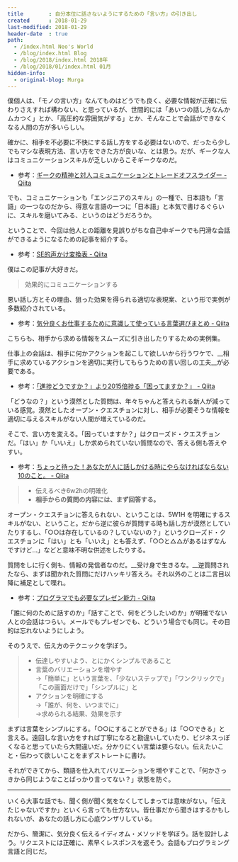 ```yaml
---
title        : 自分本位に話さないようにするための「言い方」の引き出し
created      : 2018-01-29
last-modified: 2018-01-29
header-date  : true
path:
  - /index.html Neo's World
  - /blog/index.html Blog
  - /blog/2018/index.html 2018年
  - /blog/2018/01/index.html 01月
hidden-info:
  - original-blog: Murga
---
```


僕個人は、「モノの言い方」なんてものはどうでも良く、必要な情報が正確に伝わりさえすれば構わない、と思っているが、世間的には「あいつの話し方なんかムカつく」とか、「高圧的な雰囲気がする」とか、そんなことで会話ができなくなる人間の方が多いらしい。

確かに、相手を不必要に不快にする話し方をする必要はないので、だったら少しでもマシな表現方法、言い方をできた方が良いな、とは思う。だが、ギークな人はコミュニケーションスキルが乏しいからこそギークなのだ。

- 参考：[ギークの精神と対人コミュニケーションとトレードオフスライダー - Qiita](https://qiita.com/shibacow/items/b6462d54eba4fdd4e61b)

でも、コミュニケーションも「エンジニアのスキル」の一種で、日本語も「言語」の一つなのだから、得意な言語の一つに「日本語」と本気で書けるぐらいに、スキルを磨いてみる、というのはどうだろうか。

ということで、今回は他人との距離を見誤りがちな自己中ギークでも円滑な会話ができるようになるための記事を紹介する。

- 参考：[SE的声かけ変換表 - Qiita](https://qiita.com/ukiuni@github/items/acd53340f19198d94998)

僕はこの記事が大好きだ。

> 効果的にコミュニケーションする

悪い話し方とその理由、狙った効果を得られる適切な表現案、という形で実例が多数紹介されている。

- 参考：[気分良くお仕事するために意識して使っている言葉選びまとめ - Qiita](https://qiita.com/chooyan_eng/items/103612f74e25a1c50f70)

こちらも、相手から求める情報をスムーズに引き出したりするための実例集。

仕事上の会話は、相手に何かアクションを起こして欲しいから行うワケで、__相手に求めているアクションを適切に実行してもらうための言い回しの工夫__が必要である。

- 参考：[「進捗どうですか？」より2015倍捗る「困ってますか？」 - Qiita](https://qiita.com/tatesuke/items/fd5483be1b72727d3d34)

「どうなの？」という漠然とした質問は、年々ちゃんと答えられる新人が減っている感覚。漠然としたオープン・クエスチョンに対し、相手が必要そうな情報を適切に与えるスキルがない人間が増えているのだ。

そこで、言い方を変える。「困っていますか？」はクローズド・クエスチョンだ。「はい」か「いいえ」しか求められていない質問なので、答える側も答えやすい。

- 参考：[ちょっと待った！あなたが人に話しかける時にやらなければならない10のこと。 - Qiita](https://qiita.com/ukiuni@github/items/26aec2609974cad01c63)

> - 伝えるべき6w2hの明確化
> - __相手からの質問の内容には、まず回答する。__

オープン・クエスチョンに答えられない、ということは、5W1H を明確にするスキルがない、ということ。だから逆に彼らが質問する時も話し方が漠然としていたりするし、「○○は存在しているの？していないの？」というクローズド・クエスチョンに「はい」とも「いいえ」とも答えず、「○○と△△があるはずなんですけど…」などと意味不明な供述をしたりする。

質問をしに行く側も、情報の発信者なのだ。__受け身で生きるな。__逆質問されたなら、まずは聞かれた質問にだけハッキリ答えろ。それ以外のことは二言目以降に補足として喋れ。

- 参考：[プログラマでも必要なプレゼン能力 - Qiita](https://qiita.com/am_nimitz3/items/ab3360c7576ee41250b1)

「誰に何のために話すのか」「話すことで、何をどうしたいのか」が明確でない人との会話はつらい。メールでもプレゼンでも、どういう場合でも同じ。その目的は忘れないようにしよう。

そのうえで、伝え方のテクニックを学ぼう。

> - 伝達しやすいよう、とにかくシンプルであること
> - 言葉のバリエーションを増やす  
>   →「簡単に」という言葉を、「少ないステップで」「ワンクリックで」「この画面だけで」「シンプルに」と
> - アクションを明確にする  
>   →「誰が、何を、いつまでに」  
>   →求められる結果、効果を示す

まずは言葉をシンプルにする。「○○にすることができる」は「○○できる」と言える。遠回しな言い方をすれば丁寧になると勘違いしていたり、ビジネスっぽくなると思っていたら大間違いだ。分かりにくい言葉は要らない。伝えたいこと・伝わって欲しいことをまずストレートに書け。

それができてから、類語を仕入れてバリエーションを増やすことで、「何かさっきから同じようなことばっかり言ってない？」状態を防ぐ。

---

いくら大事な話でも、聞く側が聞く気をなくしてしまっては意味がない。「伝えたじゃないですか」といくら言っても仕方ない。皆仕事だから聞きはするかもしれないが、あなたの話し方に心底ウンザリしている。

だから、簡潔に、気分良く伝えるイディオム・メソッドを学ぼう。話を設計しよう。リクエストには正確に、素早くレスポンスを返そう。会話もプログラミング言語と同じだ。
